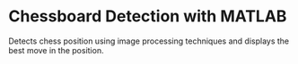 # Chessboard Detection with MATLAB
Detects chess position using image processing techniques and displays the best move in the position.
